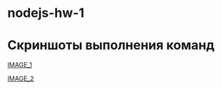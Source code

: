 # nodejs-hw-1
# Скриншоты выполнения команд

[IMAGE_1](https://monosnap.com/file/gGD2obtL5XYEFeduQrkM1eWyFlprol)

[IMAGE_2](https://monosnap.com/file/2nnZgXw8i5MDGl7EYULL2cJ8a2htgz)
